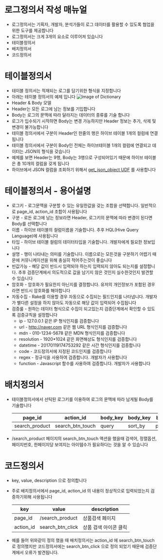 # 로그정의서 작성 매뉴얼
* 로그정의서는 기획자, 개발자, 분석가들이 로그 데이터를 활용할 수 있도록 협업을 위한 도구를 제공합니다
* 로그정의서는 크게 3개의 요소로 이루어져 있습니다
 * 테이블정의서
 * 배치정의서
 * 코드정의서

# 테이블정의서
* 테이블 정의서는 적재되는 로그를 담기위한 형식을 지정합니다
* 아래는 테이블 정의서의 예제 입니다
![Image of Dictionary](https://github.com/skpdi/sentinel-document/blob/master/schema/table_definition.png)
* Header & Body 모델
 * Header는 모든 로그에 남는 정보를 기입합니다
 * Body는 로그의 문맥에 따라 달라지는 데이터의 종류를 기술 합니다
 * 로그가 입수되기 시작하면 Body는 변경 가능하지만 Header 정보는 추가, 삭제 및 변경이 불가능합니다
* 테이블 정의서에서 구분이 Header인 한줄의 행은 하이브 테이블 1개의 컬럼에 연결됩니다
* 테이블 정의서에서 구분이 Body인 전체는 하이브테이블 1개의 컬럼에 연결되고 데이터는 JSON의 형식을 갖습니다
* 예제를 보면 Header는 9행, Body는 3행으로 구성되어있기 때문에 하이브 테이블은 총 10개의 컬럼을 갖게 됩니다
* 하이브에서 JSON 컬럼을 조회하기 위해서 [get_json_object UDF](https://cwiki.apache.org/confluence/display/Hive/LanguageManual+UDF#LanguageManualUDF-get_json_object) 를 사용합니다

# 테이블정의서 - 용어설명
* 로그키 - 로그문맥을 구분할 수 있는 유일한값을 갖는 조합을 선택합니다. 일반적으로 page_id, action_id 조합이 사용됩니다
* 구분 - 로든 로그에 남는 정보라면 Header, 로그키의 문맥에 따라 변경이 된다면 Body를 선택합니다
* 이름 - 하이브 테이블의 컬럼이름을 기술합니다. 추후 HQL(Hive Query Language)에 사용됩니다
* 타입 - 하이브 테이블 컬럼의 데이터타입을 기술합니다. 개발자에게 필요한 정보입니다
* 설명 - 행이 나타내는 의미를 기술합니다. 이름으로는 모든것을 구분하기 어렵기 때문에 커뮤니케이션을 위해 충실히 적어주는것이 좋습니다
* 빈값가능 - 해당 값이 반드시 입력되야 하는지 입력되지 않아도 되는지를 설정합니다. 추후 검증단계에서 의도적으로 값을 남기지 않은 것인지 실수한것인지 발견할 수 있습니다
* 암호화 - 암호화가 필요한지 아닌지를 결정합니다. 유저의 개인정보가 포함된 경우라면 반드시 암호화를 해야합니다
* 자동수집 - Rake를 이용할 경우 자동으로 수집되는 필드인지를 나타냅니다. 개발자가 별다른 설정을 하지 않아도 자동으로 해당 값이 입력되어 수집됩니다
* 검증룰 - 원하는 데이터 형식으로 수집이 되고있는지 검증단계에서 확인할 수 있도록 검증규칙을 설정합니다
  * ip - 127.0.0.1 같은 IP 형식인지를 검증합니다
  * url - http://naver.com 같은 웹 URL 형식인지를 검증합니다
  * mdn - 010-1234-5678 같은 MDN 형식인지를 검증합니다
  * resolution - 1920\*1024 같은 화면해상도 형식인지를 검증합니다
  * datetime - 20170119174753292 같은 시간 형식인지를 검증합니다
  * code - 코드정의서에 지정된 코드인지를 검증합니다
  * regex - 정규식을 사용하여 검증합니다. 개발자가 사용합니다
  * function - Javascript 함수를 사용하여 검증합니다. 개발자가 사용합니다

# 배치정의서
* 테이블정의서에서 선틱된 로그키를 이용하여 로그의 문맥에 따라 남게될 Body를 기술합니다<br />

   page_id | action_id | body_key | body_key | body_key | body_key
   --------|-----------|----------|----------|----------|---------
   search_product | search_btn_touch | query | sort_by | page_num | per_page

* /search\_product 페이지의 search\_btn\_touch 액션을 했을때 검색어, 정렬옵션, 페이지번호, 한페이지당 보여지는 아이템수가 필요하다는 것을 알 수 있습니다

# 코드정의서
* key, value, description 으로 정의합니다
* 주로 배치정의서에서 page\_id, action\_id 의 내용이 정상적으로 입력되었는지 검증하기위해 사용됩니다<br />

  key | value | description
  -----|-------|-------------
  page_id | /search_product | 상품검색 페이지
  action_id | search_btn_click | 상품 검색 아이콘 클릭

* 예를 들어 위와같이 정의 했을 때 배치정의서는 action_id 에 search_btn_touch 로 정의했지만 코드정의서에는 search_btn_click 으로 정의 되었기 때문에 검증단계에서 오류가 발견됩니다.

